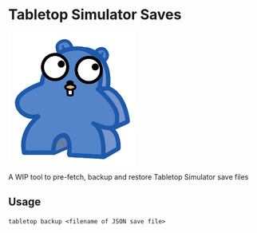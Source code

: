 # Tabletop Simulator Saves

![alt text](logo.png "Title")

A WIP tool to pre-fetch, backup and restore Tabletop Simulator save files

## Usage

```
tabletop backup <filename of JSON save file>
```